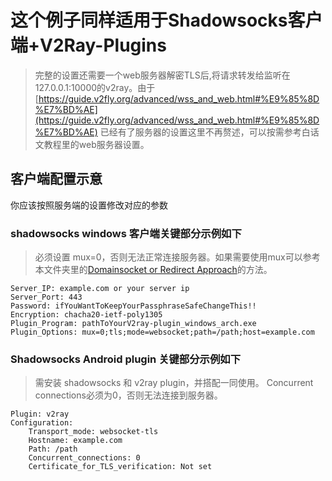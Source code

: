 # 这个例子同样适用于Shadowsocks客户端+V2Ray-Plugins

> 完整的设置还需要一个web服务器解密TLS后,将请求转发给监听在127.0.0.1:10000的v2ray。由于 [https://guide.v2fly.org/advanced/wss_and_web.html#%E9%85%8D%E7%BD%AE](https://guide.v2fly.org/advanced/wss_and_web.html#%E9%85%8D%E7%BD%AE) 已经有了服务器的设置这里不再赘述，可以按需参考白话文教程里的web服务器设置。

## 客户端配置示意

你应该按照服务端的设置修改对应的参数

### shadowsocks windows 客户端关键部分示例如下

> 必须设置 mux=0，否则无法正常连接服务器。如果需要使用mux可以参考本文件夹里的[Domainsocket or Redirect Approach](./Domainsocket-or-Redirect-Approach/)的方法。

```properties
Server_IP: example.com or your server ip
Server_Port: 443
Password: ifYouWantToKeepYourPassphraseSafeChangeThis!!
Encryption: chacha20-ietf-poly1305
Plugin_Program: pathToYourV2ray-plugin_windows_arch.exe
Plugin_Options: mux=0;tls;mode=websocket;path=/path;host=example.com
```

### Shadowsocks Android plugin 关键部分示例如下

> 需安装 shadowsocks 和 v2ray plugin，并搭配一同使用。
> Concurrent connections必须为0，否则无法连接到服务器。

```properties
Plugin: v2ray
Configuration:
    Transport_mode: websocket-tls
    Hostname: example.com
    Path: /path
    Concurrent_connections: 0
    Certificate_for_TLS_verification: Not set
```
